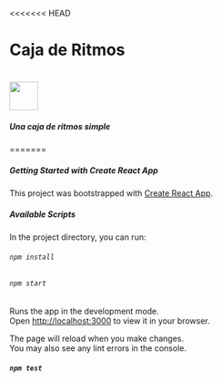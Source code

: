 <<<<<<< HEAD
# Caja de Ritmos 
# <a href="https://reactjs.org/"><img src="https://upload.wikimedia.org/wikipedia/commons/4/47/React.svg" width="50" /></a>

##### Una caja de ritmos simple

=======
##### Getting Started with Create React App

This project was bootstrapped with [Create React App](https://github.com/facebook/create-react-app).

##### Available Scripts

In the project directory, you can run:

###### `npm install`
###### `npm start`

Runs the app in the development mode.\
Open [http://localhost:3000](http://localhost:3000) to view it in your browser.

The page will reload when you make changes.\
You may also see any lint errors in the console.

##### `npm test`


